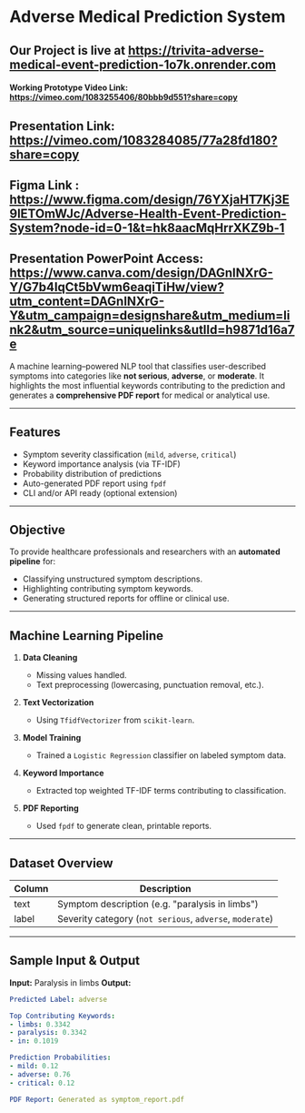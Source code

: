 #  Adverse Medical Prediction System


## Our Project is live at https://trivita-adverse-medical-event-prediction-1o7k.onrender.com

#### Working Prototype Video Link: https://vimeo.com/1083255406/80bbb9d551?share=copy

## Presentation Link: https://vimeo.com/1083284085/77a28fd180?share=copy

## Figma Link : https://www.figma.com/design/76YXjaHT7Kj3E9lETOmWJc/Adverse-Health-Event-Prediction-System?node-id=0-1&t=hk8aacMqHrrXKZ9b-1

## Presentation PowerPoint Access: https://www.canva.com/design/DAGnINXrG-Y/G7b4IqCt5bVwm6eaqiTiHw/view?utm_content=DAGnINXrG-Y&utm_campaign=designshare&utm_medium=link2&utm_source=uniquelinks&utlId=h9871d16a7e

A machine learning–powered NLP tool that classifies user-described symptoms into categories like **not serious**, **adverse**, or **moderate**. It highlights the most influential keywords contributing to the prediction and generates a **comprehensive PDF report** for medical or analytical use.

---

##  Features

- Symptom severity classification (`mild`, `adverse`, `critical`)
- Keyword importance analysis (via TF-IDF)
- Probability distribution of predictions
- Auto-generated PDF report using `fpdf`
- CLI and/or API ready (optional extension)

---

##  Objective

To provide healthcare professionals and researchers with an **automated pipeline** for:

- Classifying unstructured symptom descriptions.
- Highlighting contributing symptom keywords.
- Generating structured reports for offline or clinical use.

---



##  Machine Learning Pipeline

1. **Data Cleaning**  
   - Missing values handled.
   - Text preprocessing (lowercasing, punctuation removal, etc.).

2. **Text Vectorization**  
   - Using `TfidfVectorizer` from `scikit-learn`.

3. **Model Training**  
   - Trained a `Logistic Regression` classifier on labeled symptom data.

4. **Keyword Importance**  
   - Extracted top weighted TF-IDF terms contributing to classification.

5. **PDF Reporting**  
   - Used `fpdf` to generate clean, printable reports.

---

## Dataset Overview

| Column | Description                     |
|--------|---------------------------------|
| text   | Symptom description (e.g. "paralysis in limbs") |
| label  | Severity category (`not serious`, `adverse`, `moderate`) |

---

## Sample Input & Output

**Input:**
Paralysis in limbs
**Output:**
```yaml
Predicted Label: adverse

Top Contributing Keywords:
- limbs: 0.3342
- paralysis: 0.3342
- in: 0.1019

Prediction Probabilities:
- mild: 0.12
- adverse: 0.76
- critical: 0.12

PDF Report: Generated as symptom_report.pdf
